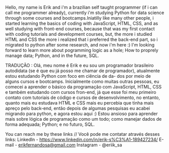 Hello, my name is Erik and i'm a brazilian self taught programmer (if i can call me programmer already), currently i'm studying Python for data science through some courses
and bootcamps.Iniatilly like many other people, i started learning the basics of coding with JavaScript, HTML, CSS, and as well studying with front-end courses, because
that was my first contact with coding tutorials and development courses, but, the more i studied HTML and CSS the more i realized that i preferred the back-end part, so i migrated
to python after some research, and now i'm  here :)
I'm looking forward to learn more about pogramming logic as a hole; How to proprely manage data; Python, and in the future, SQL.

TRADUÇÃO :
Olá, meu nome é Erik e eu sou um programador brasileiro autodidata (se é que eu já posso me chamar de programador), atualmente estou estudando Python com foco em ciência de da-
dos por meio de alguns cursos e bootcamps. Inicialmente como muitas outras pessoas, eu comecei a aprender o básico da programação com JavaScript, HTML, CSS  e também estudando
com cursos fron-end, já que esse foi meu primeiro contato com tutoriais de código e cursos de desenvolvimento, no entanto, quanto mais eu estudava HTML e CSS mais eu percebia
que tinha mais apreço pelo back-end, então depois de algumas pesquisas eu acabei migrando para python, e agora estou aqui :)
Estou ansioso para aprender mais sobre lógica de programação como um todo; como manejar dados de forma adequada; Python; e no futuro, SQL.

You can reach me by these links    //   Você pode me contatar através desses links:
LinkedIn - https://www.linkedin.com/in/erik-s%C3%A1-189427234/
E-mail - erikfernandosa@gmail.com
Instagram - @eriik_sa
